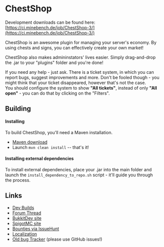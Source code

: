 ChestShop
================================

Development downloads can be found here: [https://ci.minebench.de/job/ChestShop-3/](https://ci.minebench.de/job/ChestShop-3/)

ChestShop is an awesome plugin for managing your server's economy. 
By using chests and signs, you can effectively create your own market!

ChestShop also makes admininstators' lives easier. 
Simply drag-and-drop the .jar to your "plugins" folder and you're done! 

If you need any help - just ask. There is a ticket system, in which you can report bugs, suggest improvements and more.
Don't be fooled though - you might think that your ticket disappeared, however that's not the case.   
You should configure the system to show **"All tickets"**, instead of only **"All open"** - you can do that by clicking on the "Filters".


Building
--------------------------------

#### Installing

To build ChestShop, you'll need a Maven installation.
* [Maven download](http://maven.apache.org/download.cgi)
* Launch `mvn clean install` -- that's it!

#### Installing external dependencies

To install external dependencies, place your .jar into the main folder and launch the `install_dependency_to_repo.sh` script - it'll guide you through the process.


Links
--------------------------------
* [Dev Builds](https://ci.minebench.de/job/ChestShop-3/)
* [Forum Thread](http://forums.bukkit.org/threads/4150/)
* [BukkitDev site](http://dev.bukkit.org/projects/chestshop/)
* [SpigotMC site](https://www.spigotmc.org/resources/chestshop.51856/)
* [Bounties via IssueHunt](https://issuehunt.io/r/ChestShop-authors/ChestShop-3?tab=idle)
* [Localization](https://crowdin.com/project/chestshop-3)
* [Old bug Tracker](http://dev.bukkit.org/server-mods/chestshop/tickets/?status=+) (please use GitHub issues!)

